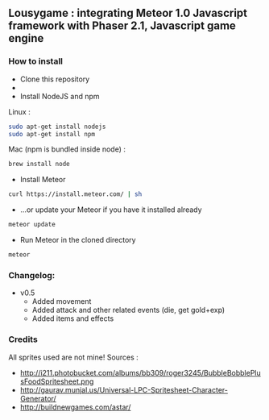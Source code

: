 ## Lousygame : integrating Meteor 1.0 Javascript framework with Phaser 2.1, Javascript game engine

### How to install

* Clone this repository
* 
* Install NodeJS and npm

Linux : 
```bash
sudo apt-get install nodejs
sudo apt-get install npm
```

Mac (npm is bundled inside node) : 
```bash
brew install node
```

* Install Meteor
```bash
curl https://install.meteor.com/ | sh
```

* ...or update your Meteor if you have it installed already
```bash
meteor update
```

* Run Meteor in the cloned directory
```bash
meteor
```

### Changelog:
* v0.5
  * Added movement
  * Added attack and other related events (die, get gold+exp)
  * Added items and effects

### Credits
All sprites used are not mine! Sources :
* http://i211.photobucket.com/albums/bb309/roger3245/BubbleBobblePlusFoodSpritesheet.png
* http://gaurav.munjal.us/Universal-LPC-Spritesheet-Character-Generator/
* http://buildnewgames.com/astar/

